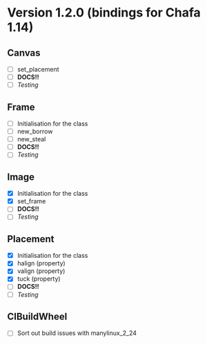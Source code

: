 # Version 1.2.0 (bindings for Chafa 1.14)

## Canvas
- [ ] set_placement
- [ ] **DOCS!!**
- [ ] *Testing*

## Frame
- [ ] Initialisation for the class
- [ ] new_borrow
- [ ] new_steal
- [ ] **DOCS!!**
- [ ] *Testing*

## Image
- [x] Initialisation for the class
- [x] set_frame
- [ ] **DOCS!!**
- [ ] *Testing*

## Placement
- [x] Initialisation for the class
- [x] halign (property)
- [x] valign (property)
- [x] tuck (property)
- [ ] **DOCS!!**
- [ ] *Testing*

## CIBuildWheel
- [ ] Sort out build issues with manylinux_2_24
